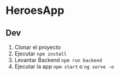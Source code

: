 # HeroesApp

## Dev

1. Clonar el proyecto
2. Ejecutar ```npm install```
3. Levantar Backend ```npm run backend```
4. Ejecutar la app ```npm start``` o ```ng serve -o```
